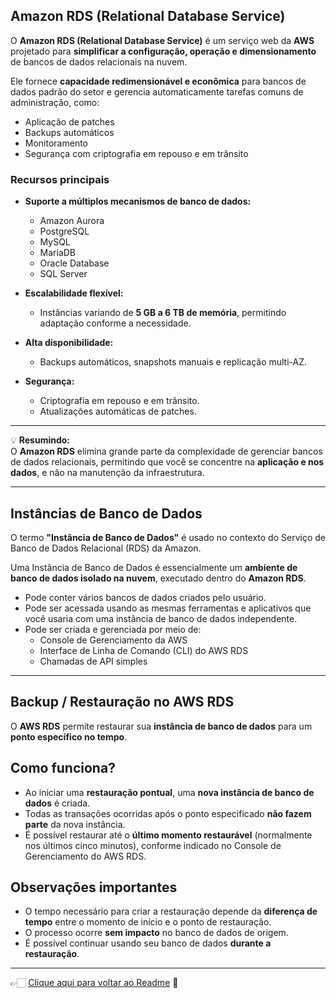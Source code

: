 ## Amazon RDS (Relational Database Service)

O **Amazon RDS (Relational Database Service)** é um serviço web da **AWS** projetado para **simplificar a configuração, operação e dimensionamento** de 
bancos de dados relacionais na nuvem.  

Ele fornece **capacidade redimensionável e econômica** para bancos de dados padrão do setor e gerencia automaticamente tarefas comuns de administração, como:  
- Aplicação de patches  
- Backups automáticos  
- Monitoramento  
- Segurança com criptografia em repouso e em trânsito  

### Recursos principais
- **Suporte a múltiplos mecanismos de banco de dados:**  
  - Amazon Aurora  
  - PostgreSQL  
  - MySQL  
  - MariaDB  
  - Oracle Database  
  - SQL Server  

- **Escalabilidade flexível:**  
  - Instâncias variando de **5 GB a 6 TB de memória**, permitindo adaptação conforme a necessidade.  

- **Alta disponibilidade:**  
  - Backups automáticos, snapshots manuais e replicação multi-AZ.  

- **Segurança:**  
  - Criptografia em repouso e em trânsito.  
  - Atualizações automáticas de patches.  

---

💡 **Resumindo:**  
O **Amazon RDS** elimina grande parte da complexidade de gerenciar bancos de dados relacionais, permitindo que você se concentre na **aplicação e nos 
dados**, e não na manutenção da infraestrutura.

---

## Instâncias de Banco de Dados  

O termo **"Instância de Banco de Dados"** é usado no contexto do Serviço de Banco de Dados Relacional (RDS) da Amazon.  

Uma Instância de Banco de Dados é essencialmente um **ambiente de banco de dados isolado na nuvem**, executado dentro do **Amazon RDS**.  

- Pode conter vários bancos de dados criados pelo usuário.  
- Pode ser acessada usando as mesmas ferramentas e aplicativos que você usaria com uma instância de banco de dados independente.  
- Pode ser criada e gerenciada por meio de:  
  - Console de Gerenciamento da AWS  
  - Interface de Linha de Comando (CLI) do AWS RDS  
  - Chamadas de API simples  

---

## Backup / Restauração no AWS RDS

O **AWS RDS** permite restaurar sua **instância de banco de dados** para um **ponto específico no tempo**.

## Como funciona?

- Ao iniciar uma **restauração pontual**, uma **nova instância de banco de dados** é criada.  
- Todas as transações ocorridas após o ponto especificado **não fazem parte** da nova instância.  
- É possível restaurar até o **último momento restaurável** (normalmente nos últimos cinco minutos), conforme indicado no Console de Gerenciamento do AWS RDS.  

## Observações importantes

- O tempo necessário para criar a restauração depende da **diferença de tempo** entre o momento de início e o ponto de restauração.  
- O processo ocorre **sem impacto** no banco de dados de origem.  
- É possível continuar usando seu banco de dados **durante a restauração**.  

---

👉🏻 [Clique aqui para voltar ao Readme](https://github.com/DrikaDev/Estudando-AWS-Cloud-Practitioner/blob/main/README.md) 📒
